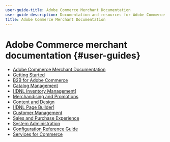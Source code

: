 ```yaml
---
user-guide-title: Adobe Commerce Merchant Documentation
user-guide-description: Documentation and resources for Adobe Commerce and Magento Open Source merchants working in the Admin.
title: Adobe Commerce Merchant Documentation
---
```

# Adobe Commerce merchant documentation {#user-guides}

- [Adobe Commerce Merchant Documentation](home.md)
- [Getting Started](https://experienceleague.adobe.com/docs/commerce-admin/start/guide-overview.html)
- [B2B for Adobe Commerce](https://experienceleague.adobe.com/docs/commerce-admin/b2b/guide-overview.html)
- [Catalog Management](https://experienceleague.adobe.com/docs/commerce-admin/catalog/guide-overview.html)
- [[!DNL Inventory Management]](https://experienceleague.adobe.com/docs/commerce-admin/inventory/guide-overview.html)
- [Merchandising and Promotions](https://experienceleague.adobe.com/docs/commerce-admin/marketing/guide-overview.html)
- [Content and Design](https://experienceleague.adobe.com/docs/commerce-admin/content-design/guide-overview.html)
- [[!DNL Page Builder]](https://experienceleague.adobe.com/docs/commerce-admin/page-builder/guide-overview.html)
- [Customer Management](https://docs.magento.com/user-guide/customers.html)
- [Sales and Purchase Experience](https://docs.magento.com/user-guide/sales.html)
- [System Administration](https://docs.magento.com/user-guide/system/system.html)
- [Configuration Reference Guide](https://docs.magento.com/user-guide/stores/configuration.html)
- [Services for Commerce](https://experienceleague.adobe.com/docs/commerce-merchant-services/user-guides/home.html)
